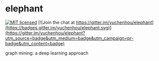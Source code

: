 # elephant
[![MIT licensed](https://img.shields.io/badge/license-MIT-blue.svg)](https://raw.githubusercontent.com/hyperium/hyper/master/LICENSE)
[![Join the chat at https://gitter.im/yuchenhou/elephant](https://badges.gitter.im/yuchenhou/elephant.svg)](https://gitter.im/yuchenhou/elephant?utm_source=badge&utm_medium=badge&utm_campaign=pr-badge&utm_content=badge)

graph mining: a deep learning approach
